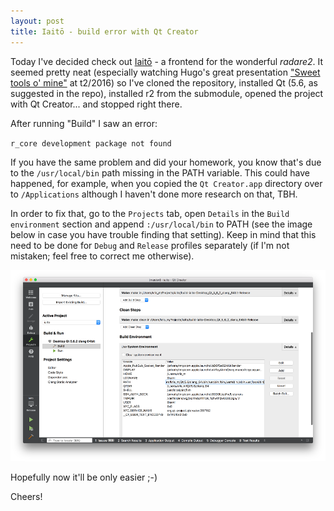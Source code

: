 ```yaml
---
layout: post
title: Iaitō - build error with Qt Creator
---
```



Today I've decided check out [Iaitō](https://github.com/hteso/iaito) - a frontend for the wonderful *radare2*. It seemed pretty neat (especially watching Hugo's great presentation ["Sweet tools o' mine"](https://www.youtube.com/watch?v=QSUeAJnqHqY) at t2/2016) so I've cloned the repository, installed Qt (5.6, as suggested in the repo), installed r2 from the submodule, opened the project with Qt Creator... and stopped right there.

After running "Build" I saw an error:

`r_core development package not found`

If you have the same problem and did your homework, you know that's due to the `/usr/local/bin` path missing in the PATH variable. This could have happened, for example, when you copied the `Qt Creator.app` directory over to `/Applications` although I haven't done more research on that, TBH.

In order to fix that, go to the `Projects` tab, open `Details` in the `Build environment` section and append `:/usr/local/bin` to PATH (see the image below in case you have trouble finding that setting). Keep in mind that this need to be done for `Debug` and `Release` profiles separately (if I'm not mistaken; feel free to correct me otherwise).

![project settings](/images/iaito_settings.png)

Hopefully now it'll be only easier ;-)

Cheers!

<!--
Why hello there! My name's Chris (can be Kris as well) and this is another attempt of mine at creating a blog-wannabe where I could put my thoughts and ideas.

What will I post here? I'll probably write about CTF challenges, possibly some security stuff and programming experiences. As I don't have that much experience in the security field, for now I'll stick with CTFs and programming.
Please bear in mind that this is also an attempt to boost my writing skills (both in English and overall) so you might find some mistakes. I'd like to apologize for those in advance ;-)

See you soon!
-->
